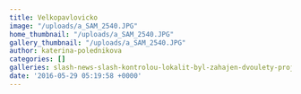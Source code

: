 ```yaml
---
title: Velkopavlovicko
image: "/uploads/a_SAM_2540.JPG"
home_thumbnail: "/uploads/a_SAM_2540.JPG"
gallery_thumbnail: "/uploads/a_SAM_2540.JPG"
author: katerina-polednikova
categories: []
galleries: slash-news-slash-kontrolou-lokalit-byl-zahajen-dvoulety-projekt
date: '2016-05-29 05:19:58 +0000'
---
```

